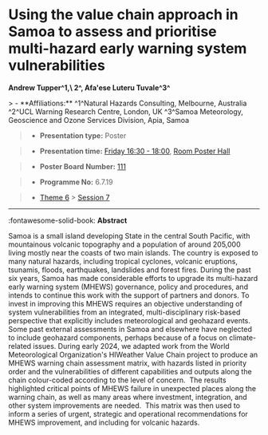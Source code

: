 # Using the value chain approach in Samoa to assess and prioritise multi-hazard early warning system vulnerabilities

**Andrew Tupper^1,\ 2^, Afa'ese Luteru Tuvale^3^**

<!-- more -->> - **Affiliations:** ^1^Natural Hazards Consulting, Melbourne, Australia ^2^UCL Warning Research Centre, London, UK ^3^Samoa Meteorology, Geoscience and Ozone Services Division, Apia, Samoa 

> - **Presentation type:** Poster

> - **Presentation time:** [Friday 16:30 - 18:00](../sessions_comparison.md#__tabbed_4_6), [Room Poster Hall](../maps_venue.md#__tabbed_1_1)

> - **Poster Board Number:** [111](../map_poster_boards.md#friday)

> - **Programme No:** 6.7.19

> - [Theme 6](../theme6.md) > [Session 7](../sessions/session-6-7.md)

--- 

:fontawesome-solid-book: **Abstract**

Samoa is a small island developing State in the central South Pacific, with mountainous volcanic topography and a population of around 205,000 living mostly near the coasts of two main islands. The country is exposed to many natural hazards, including tropical cyclones, volcanic eruptions, tsunamis, floods, earthquakes, landslides and forest fires.
During the past six years, Samoa has made considerable efforts to upgrade its multi-hazard early warning system (MHEWS) governance, policy and procedures, and intends to continue this work with the support of partners and donors. To invest in improving this MHEWS requires an objective understanding of system vulnerabilities from an integrated, multi-disciplinary risk-based perspective that explicitly includes meteorological and geohazard events.  Some past external assessments in Samoa and elsewhere have neglected to include geohazard components, perhaps because of a focus on climate-related issues.
During early 2024, we adapted work from the World Meteorological Organization's HIWeather Value Chain project to produce an MHEWS warning chain assessment matrix, with hazards listed in priority order and the vulnerabilities of different capabilities and outputs along the chain colour-coded according to the level of concern.  The results highlighted critical points of MHEWS failure in unexpected places along the warning chain, as well as many areas where investment, integration, and other system improvements are needed.  This matrix was then used to inform a series of urgent, strategic and operational recommendations for MHEWS improvement, and including for volcanic hazards.

